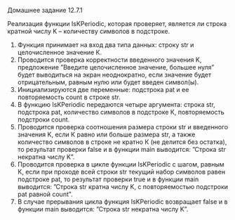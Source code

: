 Домашнее задание 12.7.1

Реализация функции IsKPeriodic, которая проверяет, является ли строка кратной числу K – количеству символов в подстроке.
1.	Функция принимает на вход два типа данных: строку str и целочисленное значение К.
2.	Проводится проверка корректности введенного значения K, предложение ”Введите целочисленное значение, большее нуля” будет выводиться на экран неоднократно, если значение будет отрицательным, равным нулю или будет введен символ(ы).
3.	Инициализируются две переменные: подстрока pat и ее повторяемость count в строке str.
4.	В функцию IsKPeriodic передаются четыре аргумента: строка str, подстрока pat, количество символов в подстроке К, повторяемость подстроки count.
5.	Проводится проверка соотношения размера строки str и введенного значения K, если К равно или больше размера str, а также количество символов в строке не кратно К (не делится без остатка), то результат проверки false и в функции main выводится: ”Строка str некратна числу K”.
6.	Проводится проверка в цикле функции IsKPeriodic с шагом, равным К, если при проходе всей строки str текущий набор символов равен подстроке pat, то результат проверки true и в функции main выводится: ”Строка str кратна числу K, c повторяемостью подстроки pat равной count".
7.	В случае прерывания цикла функция IsKPeriodic возвращает false и в функции main выводится: ”Строка str некратна числу K”.
